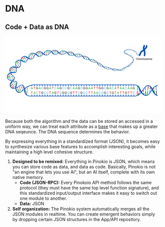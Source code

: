 # DNA

## Code + Data as DNA

![dna.jpg](dna.jpg)

Because both the algorithm and the data can be stored an accessed in a uniform way, we can treat each attribute as a [base](https://en.wikipedia.org/wiki/DNA_sequencing) that makes up a greater DNA seqeunce. The DNA sequence determines the behavior.

By expressing everything in a standardized format (JSON), it becomes easy to synthesize various base features to accomplish interesting goals, while maintaining a high level cohesive structure.



1. **Designed to be remixed:** Everything in Pinokio is JSON, which means you can store code as data, and data as code. Basically, Pinokio is not "an engine that lets you use AI", but an AI itself, complete with its own native memory.
    - **Code (JSON-RPC):** Every Pinokoio API method follows the same protocol (they must have the same top level function signature), and this standardized input/output interface makes it easy to switch out one module to another.
    - **Data:** JSON
2. **Self organization:** The Pinokio system automatically merges all the JSON modules in realtime. You can create emergent behaviors simply by dropping certain JSON structures in the App/API repository.

